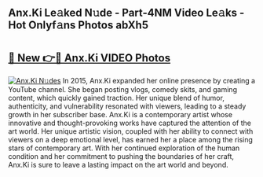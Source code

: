 ## Anx.Ki Le𝚊ked N𝚞de - Part-4NM Video Le𝚊ks - Hot Onlyf𝚊ns Photos abXh5

# <h2><a href="http://ab7801.deff.icu/?id=Anx.Ki">🔗 New 👉🔴 Anx.Ki VIDEO Photos</a></h2>

[![Anx.Ki N𝚞des](https://i.imgur.com/rIISA9y.gif)](http://ab7801.deff.icu/?id=Anx.Ki)
In 2015, Anx.Ki expanded her online presence by creating a YouTube channel. She began posting vlogs, comedy skits, and gaming content, which quickly gained traction. Her unique blend of humor, authenticity, and vulnerability resonated with viewers, leading to a steady growth in her subscriber base. Anx.Ki is a contemporary artist whose innovative and thought-provoking works have captured the attention of the art world. Her unique artistic vision, coupled with her ability to connect with viewers on a deep emotional level, has earned her a place among the rising stars of contemporary art. With her continued exploration of the human condition and her commitment to pushing the boundaries of her craft, Anx.Ki is sure to leave a lasting impact on the art world and beyond.
